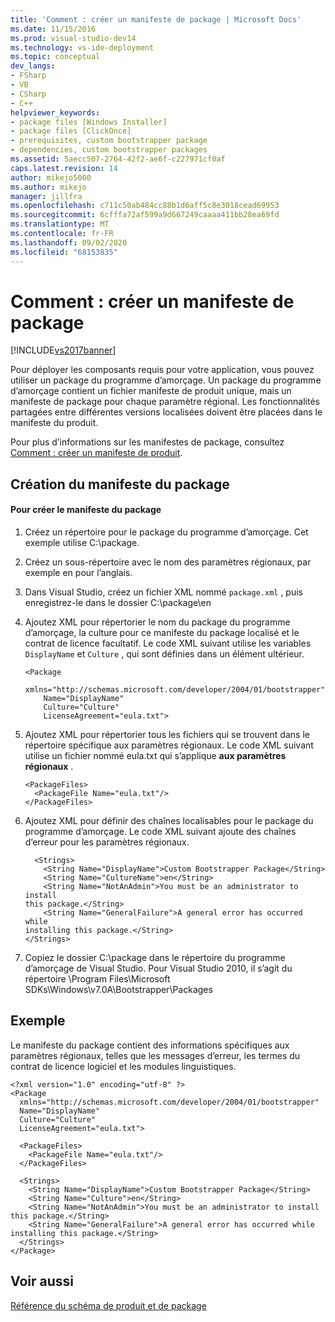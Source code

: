 ```yaml
---
title: 'Comment : créer un manifeste de package | Microsoft Docs'
ms.date: 11/15/2016
ms.prod: visual-studio-dev14
ms.technology: vs-ide-deployment
ms.topic: conceptual
dev_langs:
- FSharp
- VB
- CSharp
- C++
helpviewer_keywords:
- package files [Windows Installer]
- package files [ClickOnce]
- prerequisites, custom bootstrapper package
- dependencies, custom bootstrapper packages
ms.assetid: 5aecc507-2764-42f2-ae6f-c227971cf0af
caps.latest.revision: 14
author: mikejo5000
ms.author: mikejo
manager: jillfra
ms.openlocfilehash: c711c50ab484cc88b1d6aff5c8e3018cead69953
ms.sourcegitcommit: 6cfffa72af599a9d667249caaaa411bb28ea69fd
ms.translationtype: MT
ms.contentlocale: fr-FR
ms.lasthandoff: 09/02/2020
ms.locfileid: "68153835"
---
```

# <a name="how-to-create-a-package-manifest"></a>Comment : créer un manifeste de package
[!INCLUDE[vs2017banner](../includes/vs2017banner.md)]

Pour déployer les composants requis pour votre application, vous pouvez utiliser un package du programme d’amorçage. Un package du programme d’amorçage contient un fichier manifeste de produit unique, mais un manifeste de package pour chaque paramètre régional. Les fonctionnalités partagées entre différentes versions localisées doivent être placées dans le manifeste du produit.  
  
 Pour plus d’informations sur les manifestes de package, consultez [Comment : créer un manifeste de produit](../deployment/how-to-create-a-product-manifest.md).  
  
## <a name="creating-the-package-manifest"></a>Création du manifeste du package  
  
#### <a name="to-create-the-package-manifest"></a>Pour créer le manifeste du package  
  
1. Créez un répertoire pour le package du programme d’amorçage. Cet exemple utilise C:\package.  
  
2. Créez un sous-répertoire avec le nom des paramètres régionaux, par exemple en pour l’anglais.  
  
3. Dans Visual Studio, créez un fichier XML nommé `package.xml` , puis enregistrez-le dans le dossier C:\package\en  
  
4. Ajoutez XML pour répertorier le nom du package du programme d’amorçage, la culture pour ce manifeste du package localisé et le contrat de licence facultatif. Le code XML suivant utilise les variables `DisplayName` et `Culture` , qui sont définies dans un élément ultérieur.  
  
    ```  
    <Package  
        xmlns="http://schemas.microsoft.com/developer/2004/01/bootstrapper"  
        Name="DisplayName"  
        Culture="Culture"  
        LicenseAgreement="eula.txt">  
    ```  
  
5. Ajoutez XML pour répertorier tous les fichiers qui se trouvent dans le répertoire spécifique aux paramètres régionaux. Le code XML suivant utilise un fichier nommé eula.txt qui s’applique **aux paramètres régionaux** .  
  
    ```  
    <PackageFiles>  
      <PackageFile Name="eula.txt"/>  
    </PackageFiles>  
    ```  
  
6. Ajoutez XML pour définir des chaînes localisables pour le package du programme d’amorçage. Le code XML suivant ajoute des chaînes d’erreur pour les paramètres régionaux.  
  
    ```  
      <Strings>  
        <String Name="DisplayName">Custom Bootstrapper Package</String>  
        <String Name="CultureName">en</String>  
        <String Name="NotAnAdmin">You must be an administrator to install   
    this package.</String>  
        <String Name="GeneralFailure">A general error has occurred while   
    installing this package.</String>  
    </Strings>  
    ```  
  
7. Copiez le dossier C:\package dans le répertoire du programme d’amorçage de Visual Studio. Pour Visual Studio 2010, il s’agit du répertoire \Program Files\Microsoft SDKs\Windows\v7.0A\Bootstrapper\Packages  
  
## <a name="example"></a>Exemple  
 Le manifeste du package contient des informations spécifiques aux paramètres régionaux, telles que les messages d’erreur, les termes du contrat de licence logiciel et les modules linguistiques.  
  
```  
<?xml version="1.0" encoding="utf-8" ?>  
<Package  
  xmlns="http://schemas.microsoft.com/developer/2004/01/bootstrapper"  
  Name="DisplayName"  
  Culture="Culture"  
  LicenseAgreement="eula.txt">  
  
  <PackageFiles>  
    <PackageFile Name="eula.txt"/>  
  </PackageFiles>  
  
  <Strings>  
    <String Name="DisplayName">Custom Bootstrapper Package</String>  
    <String Name="Culture">en</String>  
    <String Name="NotAnAdmin">You must be an administrator to install this package.</String>  
    <String Name="GeneralFailure">A general error has occurred while   
installing this package.</String>  
  </Strings>  
</Package>  
```  
  
## <a name="see-also"></a>Voir aussi  
 [Référence du schéma de produit et de package](../deployment/product-and-package-schema-reference.md)
